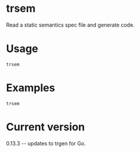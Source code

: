 # trsem

Read a static semantics spec file and generate code.

# Usage

    trsem

# Examples

    trsem

# Current version

0.13.3 -- updates to trgen for Go.
